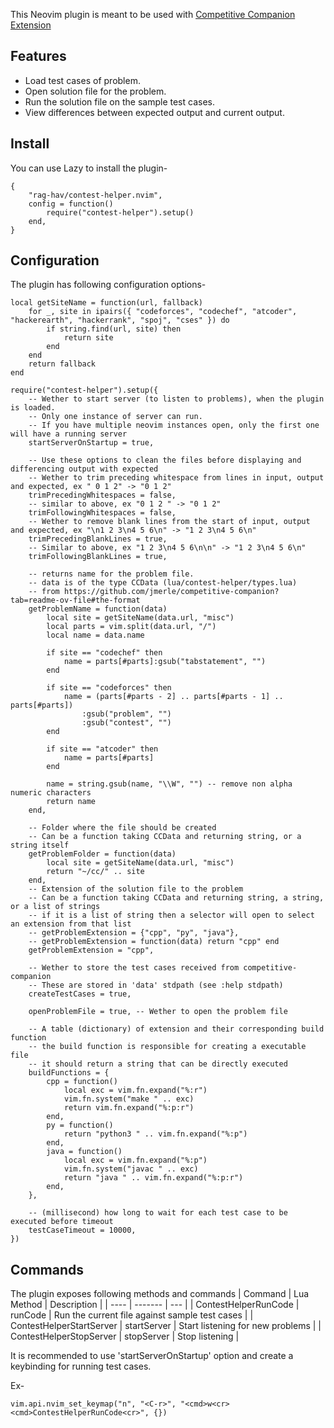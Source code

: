 This Neovim plugin is meant to be used with [Competitive Companion Extension](https://github.com/jmerle/competitive-companion)


## Features
* Load test cases of problem.
* Open solution file for the problem.
* Run the solution file on the sample test cases.
* View differences between expected output and current output.

## Install

You can use Lazy to install the plugin-

```
{
    "rag-hav/contest-helper.nvim",
    config = function()
        require("contest-helper").setup()
    end,
}

```

## Configuration

The plugin has following configuration options-

```
local getSiteName = function(url, fallback)
    for _, site in ipairs({ "codeforces", "codechef", "atcoder", "hackerearth", "hackerrank", "spoj", "cses" }) do
        if string.find(url, site) then
            return site
        end
    end
    return fallback
end

require("contest-helper").setup({
    -- Wether to start server (to listen to problems), when the plugin is loaded.
    -- Only one instance of server can run.
    -- If you have multiple neovim instances open, only the first one will have a running server
    startServerOnStartup = true,

    -- Use these options to clean the files before displaying and differencing output with expected
    -- Wether to trim preceding whitespace from lines in input, output and expected, ex " 0 1 2" -> "0 1 2"
    trimPrecedingWhitespaces = false,
    -- similar to above, ex "0 1 2 " -> "0 1 2"
    trimFollowingWhitespaces = false,
    -- Wether to remove blank lines from the start of input, output and expected, ex "\n1 2 3\n4 5 6\n" -> "1 2 3\n4 5 6\n"
    trimPrecedingBlankLines = true,
    -- Similar to above, ex "1 2 3\n4 5 6\n\n" -> "1 2 3\n4 5 6\n"
    trimFollowingBlankLines = true,

    -- returns name for the problem file.
    -- data is of the type CCData (lua/contest-helper/types.lua)
    -- from https://github.com/jmerle/competitive-companion?tab=readme-ov-file#the-format
    getProblemName = function(data)
        local site = getSiteName(data.url, "misc")
        local parts = vim.split(data.url, "/")
        local name = data.name

        if site == "codechef" then
            name = parts[#parts]:gsub("tabstatement", "")
        end

        if site == "codeforces" then
            name = (parts[#parts - 2] .. parts[#parts - 1] .. parts[#parts])
                :gsub("problem", "")
                :gsub("contest", "")
        end

        if site == "atcoder" then
            name = parts[#parts]
        end

        name = string.gsub(name, "\\W", "") -- remove non alpha numeric characters
        return name
    end,

    -- Folder where the file should be created
    -- Can be a function taking CCData and returning string, or a string itself
    getProblemFolder = function(data)
        local site = getSiteName(data.url, "misc")
        return "~/cc/" .. site
    end,
    -- Extension of the solution file to the problem
    -- Can be a function taking CCData and returning string, a string, or a list of strings
    -- if it is a list of string then a selector will open to select an extension from that list
    -- getProblemExtension = {"cpp", "py", "java"},
    -- getProblemExtension = function(data) return "cpp" end
    getProblemExtension = "cpp",

    -- Wether to store the test cases received from competitive-companion
    -- These are stored in 'data' stdpath (see :help stdpath)
    createTestCases = true,

    openProblemFile = true, -- Wether to open the problem file

    -- A table (dictionary) of extension and their corresponding build function
    -- the build function is responsible for creating a executable file
    -- it should return a string that can be directly executed
    buildFunctions = {
        cpp = function()
            local exc = vim.fn.expand("%:r")
            vim.fn.system("make " .. exc)
            return vim.fn.expand("%:p:r")
        end,
        py = function()
            return "python3 " .. vim.fn.expand("%:p")
        end,
        java = function()
            local exc = vim.fn.expand("%:p")
            vim.fn.system("javac " .. exc)
            return "java " .. vim.fn.expand("%:p:r")
        end,
    },

    -- (millisecond) how long to wait for each test case to be executed before timeout
    testCaseTimeout = 10000,
})
```


## Commands 

The plugin exposes following methods and commands 
| Command                  | Lua Method  | Description                                    |
| ----                     | -------     | ---                                            |
| ContestHelperRunCode     | runCode     | Run the current file against sample test cases |
| ContestHelperStartServer | startServer | Start listening for new problems               |
| ContestHelperStopServer  | stopServer  | Stop listening                                 |

It is recommended to use 'startServerOnStartup' option and create a keybinding for running test cases.

Ex-
```
vim.api.nvim_set_keymap("n", "<C-r>", "<cmd>w<cr><cmd>ContestHelperRunCode<cr>", {})
```

